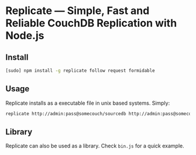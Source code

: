 # Replicate — Simple, Fast and Reliable CouchDB Replication with Node.js

## Install

``` sh
[sudo] npm install -g replicate follow request formidable
```

## Usage

Replicate installs as a executable file in unix based systems. Simply:

``` sh
replicate http://admin:pass@somecouch/sourcedb http://admin:pass@somecouch/destinationdb
```

## Library

Replicate can also be used as a library. Check `bin.js` for a quick example.